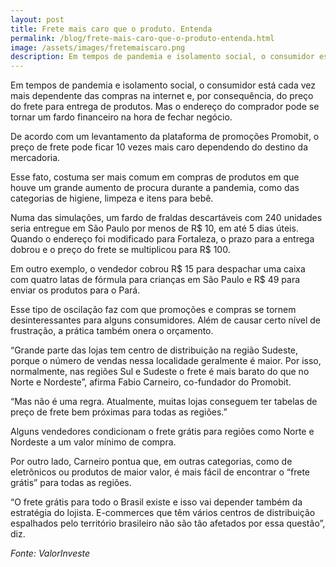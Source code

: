 ```yaml
---
layout: post
title: Frete mais caro que o produto. Entenda
permalink: /blog/frete-mais-caro-que-o-produto-entenda.html
image: /assets/images/fretemaiscaro.png
description: Em tempos de pandemia e isolamento social, o consumidor está cada vez mais dependente das compras na internet e, por consequência, do preço do frete para entrega de produtos. Mas o endereço do comprador pode se tornar um fardo financeiro na hora de fechar negócio.
---
```


Em tempos de pandemia e isolamento social, o consumidor está cada vez mais dependente das compras na internet e, por consequência, do preço do frete para entrega de produtos. Mas o endereço do comprador pode se tornar um fardo financeiro na hora de fechar negócio.


De acordo com um levantamento da plataforma de promoções Promobit, o preço de frete pode ficar 10 vezes mais caro dependendo do destino da mercadoria.


Esse fato, costuma ser mais comum em compras de produtos em que houve um grande aumento de procura durante a pandemia, como das categorias de higiene, limpeza e itens para bebê.

 
Numa das simulações, um fardo de fraldas descartáveis com 240 unidades seria entregue em São Paulo por menos de R$ 10, em até 5 dias úteis. Quando o endereço foi modificado para Fortaleza, o prazo para a entrega dobrou e o preço do frete se multiplicou para R$ 100.

 
Em outro exemplo, o vendedor cobrou R$ 15 para despachar uma caixa com quatro latas de fórmula para crianças em São Paulo e R$ 49 para enviar os produtos para o Pará.

 
Esse tipo de oscilação faz com que promoções e compras se tornem desinteressantes para alguns consumidores. Além de causar certo nível de frustração, a prática também onera o orçamento.

 
“Grande parte das lojas tem centro de distribuição na região Sudeste, porque o número de vendas nessa localidade geralmente é maior. Por isso, normalmente, nas regiões Sul e Sudeste o frete é mais barato do que no Norte e Nordeste”, afirma Fabio Carneiro, co-fundador do Promobit. 

 
“Mas não é uma regra. Atualmente, muitas lojas conseguem ter tabelas de preço de frete bem próximas para todas as regiões.”

 
Alguns vendedores condicionam o frete grátis para regiões como Norte e Nordeste a um valor mínimo de compra.

 
Por outro lado, Carneiro pontua que, em outras categorias, como de eletrônicos ou produtos de maior valor, é mais fácil de encontrar o “frete grátis” para todas as regiões.

 
“O frete grátis para todo o Brasil existe e isso vai depender também da estratégia do lojista. E-commerces que têm vários centros de distribuição espalhados pelo território brasileiro não são tão afetados por essa questão”, diz.

 
<em>Fonte: ValorInveste</em>
